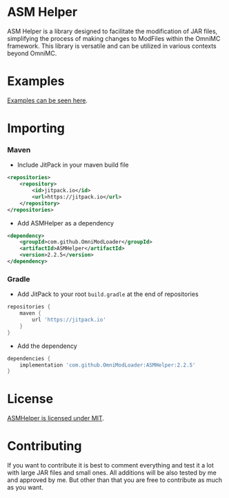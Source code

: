 # ASM Helper

ASM Helper is a library designed to facilitate the modification of JAR files, simplifying the process of making changes to ModFiles within the OmniMC framework.
This library is versatile and can be utilized in various contexts beyond OmniMC.

# Examples

[Examples can be seen here](./examples).

# Importing

### Maven

* Include JitPack in your maven build file

```xml
<repositories>
    <repository>
        <id>jitpack.io</id>
        <url>https://jitpack.io</url>
    </repository>
</repositories>
```

* Add ASMHelper as a dependency

```xml
<dependency>
    <groupId>com.github.OmniModLoader</groupId>
    <artifactId>ASMHelper</artifactId>
    <version>2.2.5</version>
</dependency>
```

### Gradle

* Add JitPack to your root `build.gradle` at the end of repositories

```gradle
repositories {
    maven {
        url 'https://jitpack.io'
    }
}
```

* Add the dependency

```gradle
dependencies {
    implementation 'com.github.OmniModLoader:ASMHelper:2.2.5'
}
```

# License

[ASMHelper is licensed under MIT](./LICENSE).

# Contributing

If you want to contribute it is best to comment everything and test it a lot with large JAR files and small ones.
All additions will be also tested by me and approved by me. But other than that you are free to contribute as much as
you want.